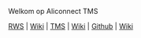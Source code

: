 Welkom op Aliconnect TMS

[RWS](https://rws.aliconnect.nl) | [Wiki](https://rws.aliconnect.nl/wiki) | [TMS](https://rws.aliconnect.nl/tms) | [Wiki](https://rws.aliconnect.nl/tms/wiki) | [Github](https://aliconnect.github.io/tms) | [Wiki](https://github.com/aliconnect/tms/wiki?type=wiki)
